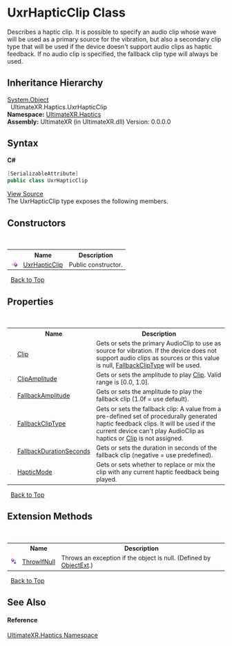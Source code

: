 # UxrHapticClip Class
 

Describes a haptic clip. It is possible to specify an audio clip whose wave will be used as a primary source for the vibration, but also a secondary clip type that will be used if the device doesn't support audio clips as haptic feedback. If no audio clip is specified, the fallback clip type will always be used.


## Inheritance Hierarchy
<a href="https://docs.microsoft.com/dotnet/api/system.object" target="_blank" rel="noopener noreferrer">System.Object</a><br />&nbsp;&nbsp;UltimateXR.Haptics.UxrHapticClip<br />
**Namespace:**&nbsp;<a href="N_UltimateXR_Haptics">UltimateXR.Haptics</a><br />**Assembly:**&nbsp;UltimateXR (in UltimateXR.dll) Version: 0.0.0.0

## Syntax

**C#**<br />
``` C#
[SerializableAttribute]
public class UxrHapticClip
```

<a href="UltimateXR/Scripts/Haptics/UxrHapticClip.cs" rel="noopener noreferrer" title="View the source code">View Source</a><br />
The UxrHapticClip type exposes the following members.


## Constructors
&nbsp;<table><tr><th></th><th>Name</th><th>Description</th></tr><tr><td>![Public method](media/pubmethod.gif "Public method")</td><td><a href="M_UltimateXR_Haptics_UxrHapticClip__ctor">UxrHapticClip</a></td><td>
Public constructor.</td></tr></table>&nbsp;
<a href="#uxrhapticclip-class">Back to Top</a>

## Properties
&nbsp;<table><tr><th></th><th>Name</th><th>Description</th></tr><tr><td>![Public property](media/pubproperty.gif "Public property")</td><td><a href="P_UltimateXR_Haptics_UxrHapticClip_Clip">Clip</a></td><td>
Gets or sets the primary AudioClip to use as source for vibration. If the device does not support audio clips as sources or this value is null, <a href="P_UltimateXR_Haptics_UxrHapticClip_FallbackClipType">FallbackClipType</a> will be used.</td></tr><tr><td>![Public property](media/pubproperty.gif "Public property")</td><td><a href="P_UltimateXR_Haptics_UxrHapticClip_ClipAmplitude">ClipAmplitude</a></td><td>
Gets or sets the amplitude to play <a href="P_UltimateXR_Haptics_UxrHapticClip_Clip">Clip</a>. Valid range is [0.0, 1.0].</td></tr><tr><td>![Public property](media/pubproperty.gif "Public property")</td><td><a href="P_UltimateXR_Haptics_UxrHapticClip_FallbackAmplitude">FallbackAmplitude</a></td><td>
Gets or sets the amplitude to play the fallback clip (1.0f = use default).</td></tr><tr><td>![Public property](media/pubproperty.gif "Public property")</td><td><a href="P_UltimateXR_Haptics_UxrHapticClip_FallbackClipType">FallbackClipType</a></td><td>
Gets or sets the fallback clip: A value from a pre-defined set of procedurally generated haptic feedback clips. It will be used if the current device can't play AudioClip as haptics or <a href="P_UltimateXR_Haptics_UxrHapticClip_Clip">Clip</a> is not assigned.</td></tr><tr><td>![Public property](media/pubproperty.gif "Public property")</td><td><a href="P_UltimateXR_Haptics_UxrHapticClip_FallbackDurationSeconds">FallbackDurationSeconds</a></td><td>
Gets or sets the duration in seconds of the fallback clip (negative = use predefined).</td></tr><tr><td>![Public property](media/pubproperty.gif "Public property")</td><td><a href="P_UltimateXR_Haptics_UxrHapticClip_HapticMode">HapticMode</a></td><td>
Gets or sets whether to replace or mix the clip with any current haptic feedback being played.</td></tr></table>&nbsp;
<a href="#uxrhapticclip-class">Back to Top</a>

## Extension Methods
&nbsp;<table><tr><th></th><th>Name</th><th>Description</th></tr><tr><td>![Public Extension Method](media/pubextension.gif "Public Extension Method")</td><td><a href="M_UltimateXR_Extensions_System_ObjectExt_ThrowIfNull">ThrowIfNull</a></td><td>
Throws an exception if the object is null.
 (Defined by <a href="T_UltimateXR_Extensions_System_ObjectExt">ObjectExt</a>.)</td></tr></table>&nbsp;
<a href="#uxrhapticclip-class">Back to Top</a>

## See Also


#### Reference
<a href="N_UltimateXR_Haptics">UltimateXR.Haptics Namespace</a><br />